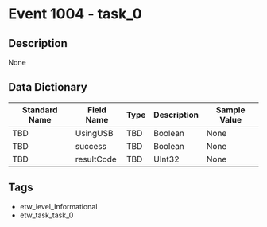 # Event 1004 - task_0

## Description
None

## Data Dictionary
|Standard Name|Field Name|Type|Description|Sample Value|
|---|---|---|---|---|
|TBD|UsingUSB|TBD|Boolean|None|None|
|TBD|success|TBD|Boolean|None|None|
|TBD|resultCode|TBD|UInt32|None|None|

## Tags
* etw_level_Informational
* etw_task_task_0